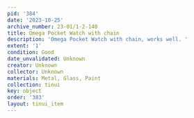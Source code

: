 ```yaml
---
pid: '384'
date: '2023-10-25'
archive_number: 23-01/1-2-140
title: Omega Pocket Watch with chain
description: 'Omega Pocket Watch with chain, works well. '
extent: '1'
condition: Good
date_unvalidated: Unknown
creator: Unknown
collector: Unknown
materials: Metal, Glass, Paint
collection: tinui
key: object
order: '383'
layout: tinui_item
---
```

